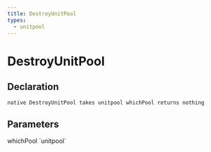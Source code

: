 ```yaml
---
title: DestroyUnitPool
types:
  - unitpool
---
```


# DestroyUnitPool

## Declaration

```
native DestroyUnitPool takes unitpool whichPool returns nothing
```

## Parameters
<dl>
  <dt>whichPool `unitpool`</dt>
  <dd></dd>
</dl>